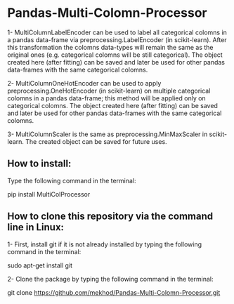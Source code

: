 # Pandas-Multi-Colomn-Processor

1- MultiColumnLabelEncoder can be used to label all categorical colomns in a pandas data-frame via preprocessing.LabelEncoder (in scikit-learn). After this transformation the colomns data-types will remain the same as the original ones (e.g. categorical colomns will be still categorical). The object created here (after fitting) can be saved and later be used for other pandas data-frames with the same categorical colomns.

2- MultiColumnOneHotEncoder can be used to apply preprocessing.OneHotEncoder (in scikit-learn) on multiple categorical colomns in a pandas data-frame; this method will be applied only on categorical colomns. The object created here (after fitting) can be saved and later be used for other pandas data-frames with the same categorical colomns.

3- MultiColumnScaler is the same as preprocessing.MinMaxScaler in scikit-learn. The created object can be saved for future uses.

## How to install:
Type the following command in the terminal:

pip install MultiColProcessor

## How to clone this repository via the command line in Linux:
1- First, install git if it is not already installed by typing the following command in the terminal:

sudo apt-get install git

2- Clone the package by typing the following command in the terminal:

git clone https://github.com/mekhod/Pandas-Multi-Colomn-Processor.git
